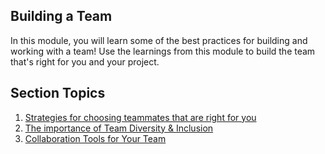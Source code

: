 ## Building a Team

In this module, you will learn some of the best practices for building and working with a team! Use the learnings from this module to build the team that's right for you and your project. 

## Section Topics

1. [Strategies for choosing teammates that are right for you](/2-Building-a-Team/1.%20Strategies%20for%20choosing%20teammates%20that%20are%20right%20for%20you)
2. [The importance of Team Diversity & Inclusion](/2-Building-a-Team/2.%20The%20importance%20of%20Team%20Diversity%20%26%20Inclusion)
3. [Collaboration Tools for Your Team](2-Building-a-Team/3.%20Collaboration%20Tools%20for%20Your%20Team)
